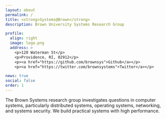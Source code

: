 ```yaml
---
layout: about
permalink: /
title: <strong>Systems@Brown</strong>
description: Brown University Systems Research Group

profile:
  align: right
  image: logo.png
  address: >
    <p>120 Waterman St</p>
    <p>Providence, RI, 02912</p>
    <p><a href="https://github.com/brownsys">Github</a></p>
    <p><a href="https://twitter.com/brownsystems">Twitter</a></p>

news: true
social: false
order: 1
---
```


The Brown Systems research group investigates questions in computer
systems, particularly distributed systems, operating systems,
networking, and systems security. We build practical systems with high
performance.
